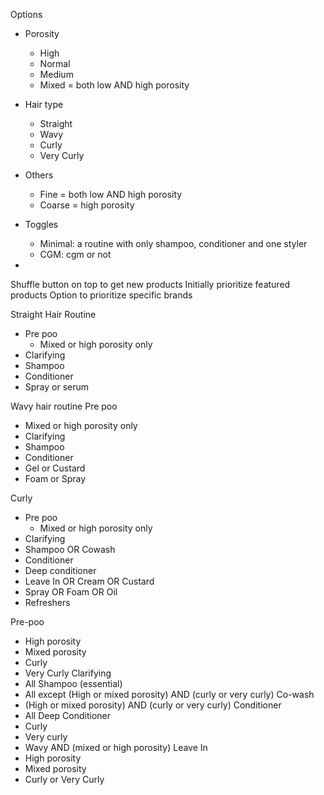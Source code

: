 Options
- Porosity
  - High
  - Normal
  - Medium
  - Mixed = both low AND high porosity
- Hair type
  - Straight
  - Wavy
  - Curly
  - Very Curly
- Others
  - Fine = both low AND high porosity
  - Coarse = high porosity

- Toggles
  - Minimal: a routine with only shampoo, conditioner and one styler
  - CGM: cgm or not
-

Shuffle button on top to get new products
Initially prioritize featured products
Option to prioritize specific brands



Straight Hair Routine
- Pre poo
  - Mixed or high porosity only
- Clarifying
- Shampoo
- Conditioner
- Spray or serum

Wavy hair routine
Pre poo
- Mixed or high porosity only
- Clarifying
- Shampoo
- Conditioner
- Gel or Custard
- Foam or Spray

Curly
- Pre poo
  - Mixed or high porosity only
- Clarifying
- Shampoo OR Cowash
- Conditioner
- Deep conditioner
- Leave In OR Cream OR Custard
- Spray OR Foam OR Oil
- Refreshers




Pre-poo
- High porosity
- Mixed porosity
- Curly
- Very Curly
Clarifying
- All
Shampoo (essential)
- All except (High or mixed porosity) AND (curly or very curly)
Co-wash
- (High or mixed porosity) AND (curly or very curly)
Conditioner
- All
Deep Conditioner
- Curly
- Very curly
- Wavy AND (mixed or high porosity)
Leave In
- High porosity
- Mixed porosity
- Curly or Very Curly



